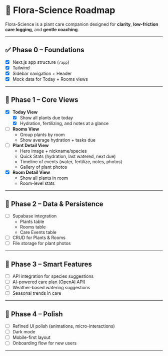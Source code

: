 # 🌿 Flora-Science Roadmap

Flora-Science is a plant care companion designed for **clarity**, **low-friction care logging**, and **gentle coaching**.

---

## ✅ Phase 0 – Foundations
- [x] Next.js app structure (`/app`)
- [x] Tailwind 
- [x] Sidebar navigation + Header
- [x] Mock data for Today + Rooms views

---

## 🌱 Phase 1 – Core Views
- [x] **Today View**
  - [x] Show all plants due today
  - [x] Hydration, fertilizing, and notes at a glance
- [ ] **Rooms View**
  - Group plants by room
  - Show average hydration + tasks due
- [ ] **Plant Detail View**
  - Hero image + nickname/species
  - Quick Stats (hydration, last watered, next due)
  - Timeline of events (water, fertilize, notes, photos)
  - Gallery of plant photos
- [x] **Room Detail View**
  - Show all plants in room
  - Room-level stats

---

## 🌿 Phase 2 – Data & Persistence
- [ ] Supabase integration
  - Plants table
  - Rooms table
  - Care Events table
- [ ] CRUD for Plants & Rooms
- [ ] File storage for plant photos

---

## 🌸 Phase 3 – Smart Features
- [ ]  API integration for species suggestions
- [ ] AI-powered care plan (OpenAI API)
- [ ] Weather-based watering suggestions
- [ ] Seasonal trends in care

---

## 🌳 Phase 4 – Polish
- [ ] Refined UI polish (animations, micro-interactions)
- [ ] Dark mode
- [ ] Mobile-first layout
- [ ] Onboarding flow for new users

---
